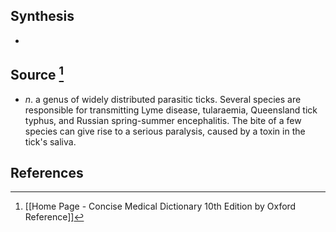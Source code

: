 ## Synthesis
- 
## Source [^1]
- $n$. a genus of widely distributed parasitic ticks. Several species are responsible for transmitting Lyme disease, tularaemia, Queensland tick typhus, and Russian spring-summer encephalitis. The bite of a few species can give rise to a serious paralysis, caused by a toxin in the tick's saliva.
## References

[^1]: [[Home Page - Concise Medical Dictionary 10th Edition by Oxford Reference]]